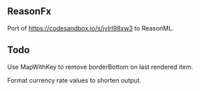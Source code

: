 ## ReasonFx

Port of https://codesandbox.io/s/jvlrl98xw3 to ReasonML.

## Todo

Use MapWithKey to remove borderBottom on last rendered item.

Format currency rate values to shorten output.